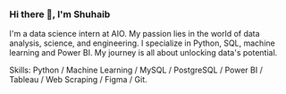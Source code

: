 ### Hi there 👋, I'm Shuhaib
I'm a data science intern at AIO. My passion lies in the world of data analysis, science, and engineering. I specialize in Python, SQL, machine learning and Power BI. My journey is all about unlocking data's potential.

Skills: Python / Machine Learning / MySQL / PostgreSQL / Power BI / Tableau / Web Scraping / Figma / Git.




